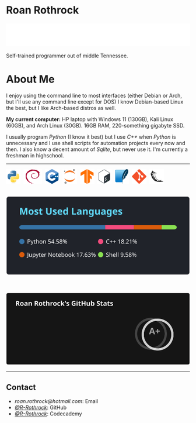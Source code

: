 # Roan Rothrock

![Typing SVG](https://github.com/R-Rothrock/R-Rothrock/blob/main/typing_animation.svg)

Self-trained programmer out of middle Tennessee.

# About Me

I enjoy using the command line to most interfaces (either Debian or Arch, but
I'll use any command line except for DOS) I know Debian-based Linux the best,
but I like Arch-based distros as well.

**My current computer:** HP laptop with Windows 11 (130GB), Kali Linux (60GB),
and Arch Linux (30GB). 16GB RAM, 220-something gigabyte SSD.

I usually program _Python_ (I know it best) but I use _C++_ when _Python_ is
unnecessary and I use shell scripts for automation projects every now and then.
I also know a decent amount of _Sqlite_, but never use it. I'm
currently a freshman in highschool.

---

<div>
  <img src="https://github.com/devicons/devicon/blob/master/icons/python/python-original.svg" alt="Python" width=40 height=40 />&nbsp;
  <img src="https://github.com/devicons/devicon/blob/master/icons/debian/debian-original.svg" alt="Debian Linux" width=50 height=40 />&nbsp;
  <img src="https://github.com/devicons/devicon/blob/master/icons/cplusplus/cplusplus-original.svg" alt="C++" width=40 height=40 />&nbsp;
  <img src="https://github.com/devicons/devicon/blob/master/icons/jupyter/jupyter-original.svg" alt="Jupyer" width=40 height=40 />&nbsp
  <img src="https://github.com/devicons/devicon/blob/master/icons/tensorflow/tensorflow-original.svg" alt="Tensorflow" width=40 height=40/>&nbsp;
  <img src="https://github.com/devicons/devicon/blob/master/icons/bash/bash-original.svg" alt="Bash" width=40 height=40 />&nbsp;
  <img src="https://github.com/devicons/devicon/blob/master/icons/sqlite/sqlite-original.svg" alt="Sqlite" width=40 height=40/>&nbsp;
  <img src="https://github.com/devicons/devicon/blob/master/icons/git/git-original.svg" alt="Git" width=40 height=40 />&nbsp;
  <img src="https://github.com/devicons/devicon/blob/master/icons/flask/flask-original.svg" alt="flask" width=40 height=40 />&nbsp;
</div>

<br>

![Languages Used](https://github.com/R-Rothrock/R-Rothrock/blob/main/languages_used.svg)

<br>

![My Stats](https://github.com/R-Rothrock/R-Rothrock/blob/main/activity_stats.svg)

---

## Contact

- _roan.rothrock@hotmail.com_: Email
- _[@R-Rothrock](https://github.com/R-Rothrock)_: GitHub 
- _[@R-Rothrock](https://www.codecademy.com/profiles/R-Rothrock)_: Codecademy

<!---
R-Rothrock/R-Rothrock is a special repository because its
`README.md` (this file) appears on your GitHub profile.
You can click the Preview link to take a look at your changes.
--->
